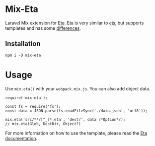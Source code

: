 # Mix-Eta
Laravel Mix extension for [Eta](https://eta.js.org/).
Eta is very similar to [ejs](https://ejs.co/), but supports templates and has some [differences](https://eta.js.org/docs/about/eta-vs-ejs).
## Installation
```
npm i -D mix-eta
```

# Usage

Use `mix.eta()` with your `webpack.mix.js`. You can also add object data.

```
require('mix-eta');

const fs = require('fs');
const data = JSON.parse(fs.readFileSync('./data.json', 'utf8'));

mix.eta('src/**/[^_]*.eta', 'dest/', data /*Option*/);
// mix.eta(Glob, DestDir, Object?)
```

For more information on how to use the template, please read the [Eta documentation](https://eta.js.org/docs).
